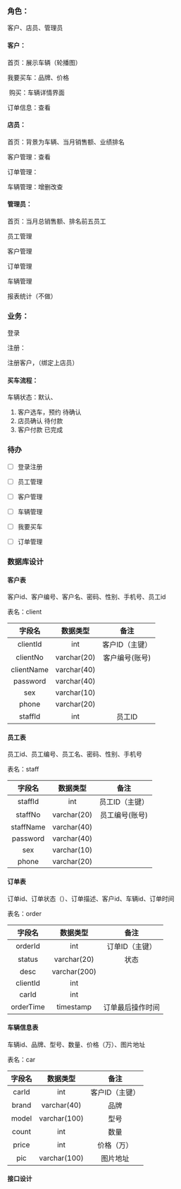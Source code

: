 ### 角色：

客户、店员、管理员

#### 客户：

首页：展示车辆（轮播图）

我要买车：品牌、价格

​		购买：车辆详情界面

订单信息：查看



#### 店员：

首页：背景为车辆、当月销售额、业绩排名

客户管理：查看

订单管理：

车辆管理：增删改查



#### 管理员：

首页：当月总销售额、排名前五员工

员工管理

客户管理

订单管理

车辆管理

报表统计（不做）



### 业务：

登录

注册：

注册客户，（绑定上店员）

#### 买车流程：

车辆状态：默认、

1. 客户选车，预约     待确认
2. 店员确认    待付款
3. 客户付款  已完成



### 待办

- [ ] 登录注册
- [ ] 员工管理
- [ ] 客户管理
- [ ] 车辆管理
- [ ] 我要买车
- [ ] 订单管理





### 数据库设计

#### 客户表

客户id、客户编号、客户名、密码、性别、手机号、员工id

表名：client

|   字段名   |  数据类型   |      备注      |
| :--------: | :---------: | :------------: |
|  clientId  |     int     | 客户ID（主键） |
|  clientNo  | varchar(20) | 客户编号(账号) |
| clientName | varchar(40) |                |
|  password  | varchar(40) |                |
|    sex     | varchar(10) |                |
|   phone    | varchar(20) |                |
|  staffId   |     int     |     员工ID     |



#### 员工表

员工id、员工编号、员工名、密码、性别、手机号

表名：staff

|  字段名   |  数据类型   |      备注      |
| :-------: | :---------: | :------------: |
|  staffId  |     int     | 员工ID（主键） |
|  staffNo  | varchar(20) | 员工编号(账号) |
| staffName | varchar(40) |                |
| password  | varchar(40) |                |
|    sex    | varchar(10) |                |
|   phone   | varchar(20) |                |

#### 订单表

订单id、订单状态（）、订单描述、客户id、车辆id、订单时间

表名：order

|  字段名   |   数据类型   |       备注       |
| :-------: | :----------: | :--------------: |
|  orderId  |     int      |  订单ID（主键）  |
|  status   | varchar(20)  |       状态       |
|   desc    | varchar(200) |                  |
| clientId  |     int      |                  |
|   carId   |     int      |                  |
| orderTime |  timestamp   | 订单最后操作时间 |

#### 车辆信息表

车辆id、品牌、型号、数量、价格（万）、图片地址

表名：car

| 字段名 |   数据类型   |      备注      |
| :----: | :----------: | :------------: |
| carId  |     int      | 客户ID（主键） |
| brand  | varchar(40)  |      品牌      |
| model  | varchar(100) |      型号      |
| count  |     int      |      数量      |
| price  |     int      |   价格（万）   |
|  pic   | varchar(100) |    图片地址    |

#### 接口设计






























